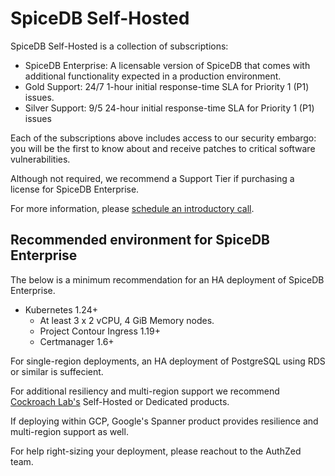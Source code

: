 # SpiceDB Self-Hosted

SpiceDB Self-Hosted is a collection of subscriptions:

- SpiceDB Enterprise: A licensable version of SpiceDB that comes with additional functionality expected in a production environment.
- Gold Support: 24/7 1-hour initial response-time SLA for Priority 1 (P1) issues.
- Silver Support: 9/5 24-hour initial response-time SLA for Priority 1 (P1) issues

Each of the subscriptions above includes access to our security embargo: you will be the first to know about and receive patches to critical software vulnerabilities.

Although not required, we recommend a Support Tier if purchasing a license for SpiceDB Enterprise.

For more information, please [schedule an introductory call].

[schedule an introductory call]: https://authzed.com/call/?utm_source=docs

## Recommended environment for SpiceDB Enterprise

The below is a minimum recommendation for an HA deployment of SpiceDB Enterprise.

  - Kubernetes 1.24+
    - At least 3 x 2 vCPU, 4 GiB Memory nodes.
    - Project Contour Ingress 1.19+
    - Certmanager 1.6+

For single-region deployments, an HA deployment of PostgreSQL using RDS or similar is suffecient.

For additional resiliency and multi-region support we recommend [Cockroach Lab's](https://www.cockroachlabs.com) Self-Hosted or Dedicated products.

If deploying within GCP, Google's Spanner product provides resilience and multi-region support as well.

For help right-sizing your deployment, please reachout to the AuthZed team.